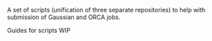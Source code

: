 A set of scripts (unification of three separate repositories) to help with submission of Gaussian and ORCA jobs.

Guides for scripts WIP